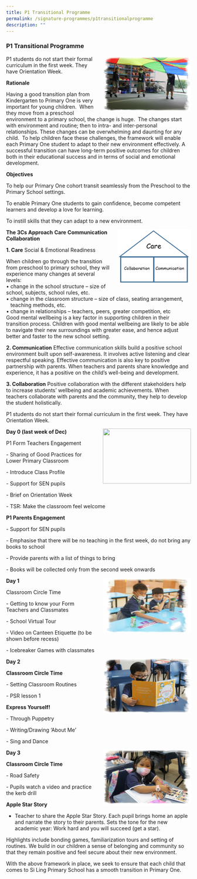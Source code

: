 ```yaml
---
title: P1 Transitional Programme
permalink: /signature-programmes/p1transitionalprogramme
description: ""
---
```

### P1 Transitional Programme

<img src="/images/transitionalprogramme1.png" style="width:240px;height:150px;margin-left:15px;" align = "right">
P1 students do not start their formal curriculum in the first week. They have Orientation Week.

**Rationale**

Having a good transition plan from Kindergarten to Primary One is very important for young children.  When they move from a preschool environment to a primary school, the change is huge.  The changes start with environment and routine; then to intra- and inter-personal relationships. These changes can be overwhelming and daunting for any child.  To help children face these challenges, the framework will enable each Primary One student to adapt to their new environment effectively. A successful transition can have long-term positive outcomes for children both in their educational success and in terms of social and emotional development.

**Objectives**

To help our Primary One cohort transit seamlessly from the Preschool to the Primary School settings.

To enable Primary One students to gain confidence, become competent learners and develop a love for learning.

To instill skills that they can adapt to a new environment.

<img src="/images/transitionalprogramme2.png" style="width:200px;height:150px;margin-left:15px;" align = "right">

**The 3Cs Approach**
**Care**
**Communication**
**Collaboration**

**1. Care**
Social & Emotional Readiness

When children go through the transition from preschool to primary school, they will experience many changes at several levels:   
• change in the school structure – size of school, subjects, school rules, etc.  
• change in the classroom structure – size of class, seating arrangement,   
   teaching methods, etc.   
• change in relationships – teachers, peers, greater competition, etc  
Good mental wellbeing is a key factor in supporting children in their transition process. Children with good mental wellbeing are likely to be able to navigate their new surroundings with greater ease, and hence adjust better and faster to the new school setting.

**2. Communication**
Effective communication skills build a positive school environment built upon self-awareness. It involves active listening and clear respectful speaking. Effective communication is also key to positive partnership with parents. When teachers and parents share knowledge and experience, it has a positive on the child’s well-being and development.

**3. Collaboration**
Positive collaboration with the different stakeholders help to increase students’ wellbeing and academic achievements. When teachers collaborate with parents and the community, they help to develop the student holistically.  

  

  

P1 students do not start their formal curriculum in the first week. They have Orientation Week.

<img src="/images/transitionalprogramme3.png" style="width:240px;height:150px;margin-left:15px;" align = "right"> 

**Day 0 (last week of Dec)**

P1 Form Teachers Engagement

\- Sharing of Good Practices for Lower Primary Classroom

\- Introduce Class Profile

\- Support for SEN pupils

\- Brief on Orientation Week

\- TSR: Make the classroom feel welcome

**P1 Parents Engagement**

\- Support for SEN pupils

\- Emphasise that there will be no teaching in the first week, do not bring any books to school

\- Provide parents with a list of things to bring

\- Books will be collected only from the second week onwards

<img src="/images/transitionalprogramme4.png" style="width:240px;height:150px;margin-left:15px;" align = "right">

**Day 1**

Classroom Circle Time

\- Getting to know your Form Teachers and Classmates

\- School Virtual Tour

\- Video on Canteen Etiquette (to be shown before recess)

\- Icebreaker Games with classmates

<img src="/images/transitionalprogramme5.png" style="width:240px;height:150px;margin-left:15px;" align = "right">

**Day 2**

**Classroom Circle Time**

\- Setting Classroom Routines

\- PSR lesson 1

**Express Yourself!**

\- Through Puppetry

\- Writing/Drawing ‘About Me’

\- Sing and Dance

<img src="/images/transitionalprogramme6.png" style="width:240px;height:150px;margin-left:15px;" align = "right">

**Day 3**

**Classroom Circle  Time**

\- Road Safety

\- Pupils watch a video and practice the kerb drill

**Apple Star Story**

- Teacher to share the Apple Star Story. Each pupil brings home an apple and narrate the story to their parents. Sets the tone for the new academic year: Work hard and you will succeed (get a star).

Highlights include bonding games, familiarization tours and setting of routines. We build in our children a sense of belonging and community so that they remain positive and feel secure about their new environment.  

With the above framework in place, we seek to ensure that each child that comes to Si Ling Primary School has a smooth transition in Primary One.









